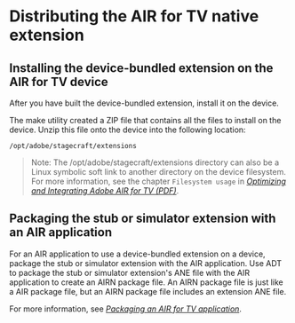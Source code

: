 # Distributing the AIR for TV native extension

## Installing the device-bundled extension on the AIR for TV device

After you have built the device-bundled extension, install it on the device.

The make utility created a ZIP file that contains all the files to install on
the device. Unzip this file onto the device into the following location:

    /opt/adobe/stagecraft/extensions

> Note: The /opt/adobe/stagecraft/extensions directory can also be a Linux
> symbolic soft link to another directory on the device filesystem. For more
> information, see the chapter `Filesystem usage` in
> _[Optimizing and Integrating Adobe AIR for TV (PDF)](https://web.archive.org/web/20220705165037/http://download.macromedia.com/pub/developer/devices/OptimizingAndIntegratingAdobeAIRForTV.pdf)_.

## Packaging the stub or simulator extension with an AIR application

For an AIR application to use a device-bundled extension on a device, package
the stub or simulator extension with the AIR application. Use ADT to package the
stub or simulator extension's ANE file with the AIR application to create an
AIRN package file. An AIRN package file is just like a AIR package file, but an
AIRN package file includes an extension ANE file.

For more information, see
_[Packaging an AIR for TV application](https://web.archive.org/web/20150914181852/http://help.adobe.com/en_US/air/build/WS62b4b4caef5f7931-1f86f0fb1328dba45c2-7fd4.html)_.
